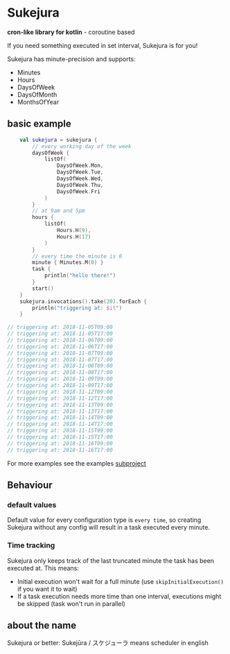 # Sukejura
**cron-like library for kotlin** - coroutine based

If you need something executed in set interval, Sukejura is for you!

Sukejura has minute-precision and supports:
 * Minutes
 * Hours
 * DaysOfWeek
 * DaysOfMonth
 * MonthsOfYear
 

## basic example

```kotlin
    val sukejura = sukejura {
        // every working day of the week
        daysOfWeek {
            listOf(
                DaysOfWeek.Mon,
                DaysOfWeek.Tue,
                DaysOfWeek.Wed,
                DaysOfWeek.Thu,
                DaysOfWeek.Fri
            )
        }
        // at 9am and 5pm
        hours {
            listOf(
                Hours.H(9),
                Hours.H(17)
            )
        }
        // every time the minute is 0
        minute { Minutes.M(0) }
        task {
            println("hello there!")
        }
        start()
    }
    sukejura.invocations().take(20).forEach {
        println("triggering at: $it")
    }
    
// triggering at: 2018-11-05T09:00
// triggering at: 2018-11-05T17:00
// triggering at: 2018-11-06T09:00
// triggering at: 2018-11-06T17:00
// triggering at: 2018-11-07T09:00
// triggering at: 2018-11-07T17:00
// triggering at: 2018-11-08T09:00
// triggering at: 2018-11-08T17:00
// triggering at: 2018-11-09T09:00
// triggering at: 2018-11-09T17:00
// triggering at: 2018-11-12T09:00
// triggering at: 2018-11-12T17:00
// triggering at: 2018-11-13T09:00
// triggering at: 2018-11-13T17:00
// triggering at: 2018-11-14T09:00
// triggering at: 2018-11-14T17:00
// triggering at: 2018-11-15T09:00
// triggering at: 2018-11-15T17:00
// triggering at: 2018-11-16T09:00
// triggering at: 2018-11-16T17:00    
```

For more examples see the examples [subproject](tree/master/examples)

## Behaviour
### default values
Default value for every configuration type is `every time`, so creating Sukejura without any
config will result in a task executed every minute.
### Time tracking
Sukejura only keeps track of the last truncated minute the task has been executed at.
This means:
 * Initial execution won't wait for a full minute (use `skipInitialExecution()` if you want it to wait)
 * If a task execution needs more time than one interval, 
 executions might be skipped (task won't run in parallel)

## about the name

Sukejura or better: Sukejūra / スケジューラ means scheduler in english